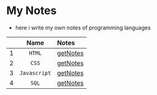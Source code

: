 # My Notes
- here i write my own notes of programming languages

||Name|Notes|
|:-:|:-:|:-|
|1|`HTML`|[getNotes](https://github.com/iamrahulkumar052/notes/tree/main/HTML)|
|2|`CSS`|[getNotes](https://github.com/iamrahulkumar052/notes/tree/main/CSS)|
|3|`Javascript`|[getNotes](https://github.com/iamrahulkumar052/notes/tree/main/JavaScript)|
|4|`SQL`|[getNotes](https://github.com/iamrahulkumar052/notes/tree/main/SQL)|
